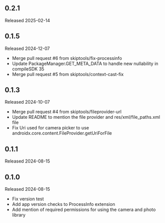 ## 0.2.1

Released 2025-02-14


## 0.1.5

Released 2024-12-07

  - Merge pull request #6 from skiptools/fix-processinfo
  - Update PackageManager.GET_META_DATA to handle new nullability in compileSDK 35
  - Merge pull request #5 from skiptools/context-cast-fix

## 0.1.3

Released 2024-10-07

  - Merge pull request #4 from skiptools/fileprovider-url
  - Update README to mention the file provider and res/xml/file_paths.xml file
  - Fix Uri used for camera picker to use androidx.core.content.FileProvider.getUriForFile

## 0.1.1

Released 2024-08-15


## 0.1.0

Released 2024-08-15

  - Fix version test
  - Add app version checks to ProcessInfo extension
  - Add mention of required permissions for using the camera and photo library

